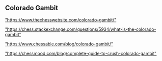 <h2>Colorado Gambit</h2>
<p><a href="https://www.thechesswebsite.com/colorado-gambit/">"https://www.thechesswebsite.com/colorado-gambit/"</a></p>

<p><a href="https://chess.stackexchange.com/questions/5934/what-is-the-colorado-gambit">"https://chess.stackexchange.com/questions/5934/what-is-the-colorado-gambit"</a></p>

<p><a href="https://www.chessable.com/blog/colorado-gambit/">"https://www.chessable.com/blog/colorado-gambit/"</a></p>

<p><a href="https://chessmood.com/blog/complete-guide-to-crush-colorado-gambit">"https://chessmood.com/blog/complete-guide-to-crush-colorado-gambit"</a></p>

